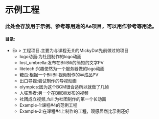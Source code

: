 # 示例工程
### 此处会存放用于示例、参考等用途的Ae项目，可以用作参考等用途。
#### 目录:
- Ex > 工程项目.主要为与课程无关的MickyDot先前做过的项目
  - logo动画:为社团制作的logo动画
  - lost_umbrella:发布在BiliBili的简短的文字PV
  - litetech:兴趣使然为一个服务器做的logo动画
  - 糖瓜:根据一个BiliBili视频制作的半成品PV
  - 出口导视:尝试制作的导视动画
  - olympics:因为这个BGM很合适所以就做了几帧
  - 人狂热者:另一个在BiliBili发布的视频
  - 社团成立视频_full:为社团制作的第一个长动画
  - Example-1:课程#4的范例工程
  - Example-2:在课程#4上制作的工程，观感居然比示例还好
